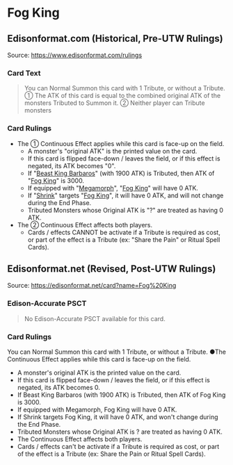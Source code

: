 # Fog King

## Edisonformat.com (Historical, Pre-UTW Rulings)

Source: https://www.edisonformat.com/rulings

### Card Text

> You can Normal Summon this card with 1 Tribute, or without a Tribute. ① The ATK of this card is equal to the combined original ATK of the monsters Tributed to Summon it. ② Neither player can Tribute monsters

### Card Rulings

*   The ① Continuous Effect applies while this card is face-up on the field.
    *   A monster's "original ATK" is the printed value on the card.
    *   If this card is flipped face-down / leaves the field, or if this effect is negated, its ATK becomes "0".
    *   If "[Beast King Barbaros](https://yugipedia.com/wiki/Beast_King_Barbaros)" (with 1900 ATK) is Tributed, then ATK of "[Fog King](https://yugipedia.com/wiki/Fog_King)" is 3000.
    *   If equipped with "[Megamorph](https://yugipedia.com/wiki/Megamorph)", "[Fog King](https://yugipedia.com/wiki/Fog_King)" will have 0 ATK.
    *   If "[Shrink](https://yugipedia.com/wiki/Shrink)" targets "[Fog King](https://yugipedia.com/wiki/Fog_King)", it will have 0 ATK, and will not change during the End Phase.
    *   Tributed Monsters whose Original ATK is "?" are treated as having 0 ATK.
*   The ② Continuous Effect affects both players.
    *   Cards / effects CANNOT be activate if a Tribute is required as cost, or part of the effect is a Tribute (ex: "Share the Pain" or Ritual Spell Cards).

## Edisonformat.net (Revised, Post-UTW Rulings)

Source: https://edisonformat.net/card?name=Fog%20King

### Edison-Accurate PSCT

> No Edison-Accurate PSCT available for this card.

### Card Rulings

You can Normal Summon this card with 1 Tribute, or without a Tribute. ●The Continuous Effect applies while this card is face-up on the field.
*   A monster's original ATK is the  printed value on the card.
*   If this card is flipped face-down / leaves the field, or if this effect is negated, its ATK becomes 0.
*   If Beast King Barbaros (with 1900 ATK)  is Tributed, then ATK of Fog King is 3000.
*   If equipped with Megamorph, Fog King will have 0 ATK.
*   If Shrink targets Fog King, it will have 0 ATK, and won't change during the End Phase.
*   Tributed Monsters whose Original ATK is ? are treated as having 0 ATK.
*   The Continuous Effect affects both players.
*   Cards / effects can't be activate if a Tribute is required as cost, or part of the effect is a Tribute (ex: Share the Pain or Ritual Spell Cards).
            